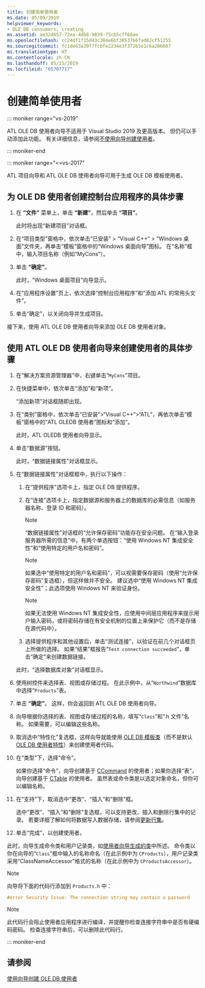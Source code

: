 ```yaml
---
title: 创建简单使用者
ms.date: 05/09/2019
helpviewer_keywords:
- OLE DB consumers, creating
ms.assetid: ae32d657-72ea-4db8-9839-75cb5cff68ae
ms.openlocfilehash: cc24df1f15d43c384e6bf3853766fad82cf51255
ms.sourcegitcommit: fc1de63a39f7fcbfe2234e3f372b5e1c6a286087
ms.translationtype: HT
ms.contentlocale: zh-CN
ms.lasthandoff: 05/15/2019
ms.locfileid: "65707717"
---
```

# <a name="creating-a-simple-consumer"></a>创建简单使用者

::: moniker range="vs-2019"

ATL OLE DB 使用者向导不适用于 Visual Studio 2019 及更高版本。 但仍可以手动添加此功能。 有关详细信息，请参阅[不使用向导创建使用者](creating-a-consumer-without-using-a-wizard.md)。

::: moniker-end

::: moniker range="<=vs-2017"

ATL 项目向导和 ATL OLE DB 使用者向导可用于生成 OLE DB 模板使用者。

## <a name="to-create-a-console-application-for-an-ole-db-consumer"></a>为 OLE DB 使用者创建控制台应用程序的具体步骤

1. 在 **“文件”** 菜单上，单击 **“新建”**，然后单击 **“项目”**。

   此时将出现“新建项目”对话框。

1. 在“项目类型”窗格中，依次单击“已安装” > “Visual C++” > “Windows 桌面”文件夹，再单击“模板”窗格中的“Windows 桌面向导”图标。 在“名称”框中，输入项目名称（例如“MyCons”）。

1. 单击 **“确定”**。

   此时，“Windows 桌面项目”向导显示。

1. 在“应用程序设置”页上，依次选择“控制台应用程序”和“添加 ATL 的常用头文件”。

1. 单击“确定”，以关闭向导并生成项目。

接下来，使用 ATL OLE DB 使用者向导来添加 OLE DB 使用者对象。

## <a name="to-create-a-consumer-with-the-atl-ole-db-consumer-wizard"></a>使用 ATL OLE DB 使用者向导来创建使用者的具体步骤

1. 在“解决方案资源管理器”中，右键单击“`MyCons`”项目。

1. 在快捷菜单中，依次单击“添加”和“新项”。

   “添加新项”对话框随即出现。

1. 在“类别”窗格中，依次单击“已安装”>“Visual C++”>“ATL”，再依次单击“模板”窗格中的“ATL OLEDB 使用者”图标和“添加”。

   此时，ATL OLEDB 使用者向导显示。

1. 单击“数据源”按钮。

   此时，“数据链接属性”对话框显示。

1. 在“数据链接属性”对话框框中，执行以下操作：

   1. 在“提供程序”选项卡上，指定 OLE DB 提供程序。

   1. 在“连接”选项卡上，指定数据源和服务器上的数据库的必需信息（如服务器名称、登录 ID 和密码）。

      > [!NOTE]
      > “数据链接属性”对话框的“允许保存密码”功能存在安全问题。 在“输入登录服务器所需的信息”中，有两个单选按钮：“使用 Windows NT 集成安全性”和“使用特定的用户名和密码”。

      > [!NOTE]
      > 如果选中“使用特定的用户名和密码”，可以视需要保存密码（使用“允许保存密码”复选框），但这样做并不安全。 建议选中“使用 Windows NT 集成安全性”；此选项使用 Windows NT 来验证身份。

      > [!NOTE]
      > 如果无法使用 Windows NT 集成安全性，应使用中间层应用程序来提示用户输入密码，或将密码存储在有安全机制的位置上来保护它（而不是存储在源代码中）。

   1. 选择提供程序和其他设置后，单击“测试连接”，以验证在前几个对话框页上所做的选择。 如果“结果”框报告“`Test connection succeeded`”，单击“确定”来创建数据链接。

   此时，“选择数据库对象”对话框显示。

1. 使用树控件来选择表、视图或存储过程。 在此示例中，从“`Northwind`”数据库中选择“`Products`”表。

1. 单击 **“确定”**。 这样，你会返回到 ATL OLE DB 使用者向导。

1. 向导根据你选择的表、视图或存储过程的名称，填写“`Class`”和“.h 文件”名称。 如果需要，可以编辑这些名称。

1. 取消选中“特性化”复选框，这样向导就能使用 [OLE DB 模板类](../../data/oledb/ole-db-consumer-templates-reference.md)（而不是默认 [OLE DB 使用者特性](../../windows/ole-db-consumer-attributes.md)）来创建使用者代码。

1. 在“类型”下，选择“命令”。

   如果你选择“命令”，向导创建基于 [CCommand](../../data/oledb/ccommand-class.md) 的使用者；如果你选择“表”，向导创建基于 [CTable](../../data/oledb/ctable-class.md) 的使用者。 虽然表或命令类是以选定对象命名，但你可以编辑名称。

1. 在“支持”下，取消选中“更改”、“插入”和“删除”框。

   选中“更改”、“插入”和“删除”复选框，可以支持更改、插入和删除行集中的记录。 若要详细了解如何将数据写入数据存储，请参阅[更新行集](../../data/oledb/updating-rowsets.md)。

1. 单击“完成”，以创建使用者。

此时，向导生成命令类和用户记录类，如[使用者向导生成的类](../../data/oledb/consumer-wizard-generated-classes.md)中所述。 命令类以你在向导的“`Class`”框中输入的名称命名（在此示例中为 `CProducts`），用户记录类采用“ClassNameAccessor”格式的名称（在此示例中为 `CProductsAccessor`）。

> [!NOTE]
> 向导将下面的代码行添加到 `Products.h` 中：

```cpp
#error Security Issue: The connection string may contain a password
```

> [!NOTE]
> 此代码行会阻止使用者应用程序进行编译，并提醒你检查连接字符串中是否有硬编码密码。 检查连接字符串后，可以删除此代码行。

::: moniker-end

## <a name="see-also"></a>请参阅

[使用向导创建 OLE DB 使用者](../../data/oledb/creating-an-ole-db-consumer-using-a-wizard.md)
